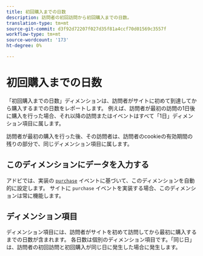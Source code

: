 ```yaml
---
title: 初回購入までの日数
description: 訪問者の初回訪問から初回購入までの日数。
translation-type: tm+mt
source-git-commit: d3f92d72207f027d35f81a4ccf70d01569c3557f
workflow-type: tm+mt
source-wordcount: '173'
ht-degree: 0%

---
```



# 初回購入までの日数

「初回購入までの日数」ディメンションは、訪問者がサイトに初めて到達してから購入するまでの日数をレポートします。 例えば、訪問者が最初の訪問の1日後に購入を行った場合、それ以降の訪問またはイベントはすべて「1日」ディメンション項目に属します。

訪問者が最初の購入を行った後、その訪問者は、訪問者のcookieの有効期間の残りの部分で、同じディメンション項目に属します。

## このディメンションにデータを入力する

アドビでは、実装の [`purchase`](/help/implement/vars/page-vars/events/event-purchase.md) イベントに基づいて、このディメンションを自動的に設定します。 サイトに `purchase` イベントを実装する場合、このディメンションは常に機能します。

## ディメンション項目

ディメンション項目には、訪問者がサイトを初めて訪問してから最初に購入するまでの日数が含まれます。 各日数は個別のディメンション項目です。「同じ日」は、訪問者の初回訪問と初回購入が同じ日に発生した場合に発生します。
